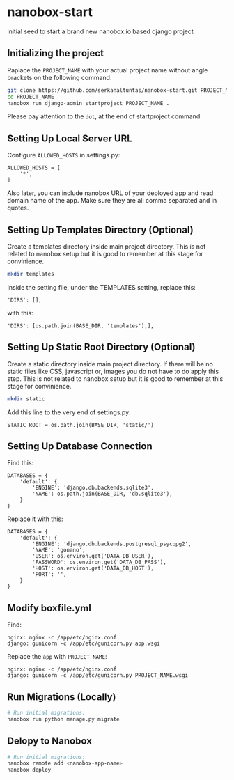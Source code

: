 # nanobox-start
initial seed to start a brand new nanobox.io based django project

## Initializing the project

Raplace the `PROJECT_NAME` with your actual project name without angle brackets on the following command:

```bash
git clone https://github.com/serkanaltuntas/nanobox-start.git PROJECT_NAME
cd PROJECT_NAME
nanobox run django-admin startproject PROJECT_NAME .
```

Please pay attention to the `dot`, at the end of startproject command.

## Setting Up Local Server URL

Configure `ALLOWED_HOSTS` in settings.py:

````
ALLOWED_HOSTS = [
    '*',
]
````

Also later, you can include nanobox URL of your deployed app and read domain name of the app. Make sure they are all comma separated and in quotes. 


## Setting Up Templates Directory (Optional)

Create a templates directory inside main project directory. This is not related to nanobox setup but it is good to remember at this stage for convinience.

```bash
mkdir templates
```

Inside the setting file, under the TEMPLATES setting, replace this:
````
'DIRS': [],
````

with this:
````
'DIRS': [os.path.join(BASE_DIR, 'templates'),],
````

## Setting Up Static Root Directory (Optional)

Create a static directory inside main project directory. If there will be no static files like CSS, javascript or, images you do not have to do apply this step. This is not related to nanobox setup but it is good to remember at this stage for convinience.

```bash
mkdir static
```

Add this line to the very end of settings.py:

````
STATIC_ROOT = os.path.join(BASE_DIR, 'static/')
````

## Setting Up Database Connection

Find this:
````
DATABASES = {
    'default': {
        'ENGINE': 'django.db.backends.sqlite3',
        'NAME': os.path.join(BASE_DIR, 'db.sqlite3'),
    }
}
````


Replace it with this:
````
DATABASES = {
    'default': {
        'ENGINE': 'django.db.backends.postgresql_psycopg2',
        'NAME': 'gonano',
        'USER': os.environ.get('DATA_DB_USER'),
        'PASSWORD': os.environ.get('DATA_DB_PASS'),
        'HOST': os.environ.get('DATA_DB_HOST'),
        'PORT': '',
    }
}
````

## Modify boxfile.yml

Find:
````
nginx: nginx -c /app/etc/nginx.conf
django: gunicorn -c /app/etc/gunicorn.py app.wsgi
````

Replace the `app` with `PROJECT_NAME`:
````
nginx: nginx -c /app/etc/nginx.conf
django: gunicorn -c /app/etc/gunicorn.py PROJECT_NAME.wsgi
````

## Run Migrations (Locally)

```bash
# Run initial migrations:
nanobox run python manage.py migrate
```


## Delopy to Nanobox

```bash
# Run initial migrations:
nanobox remote add <nanobox-app-name>
nanobox deploy
```
